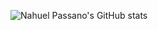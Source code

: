 ![Nahuel Passano's GitHub stats](https://github-readme-stats.vercel.app/api?username=nahue-passano&show_icons=true&theme=dracula)
